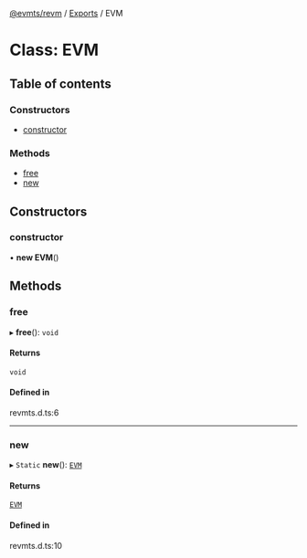 [@evmts/revm](../README.md) / [Exports](../modules.md) / EVM

# Class: EVM

## Table of contents

### Constructors

- [constructor](EVM.md#constructor)

### Methods

- [free](EVM.md#free)
- [new](EVM.md#new)

## Constructors

### constructor

• **new EVM**()

## Methods

### free

▸ **free**(): `void`

#### Returns

`void`

#### Defined in

revmts.d.ts:6

___

### new

▸ `Static` **new**(): [`EVM`](EVM.md)

#### Returns

[`EVM`](EVM.md)

#### Defined in

revmts.d.ts:10
